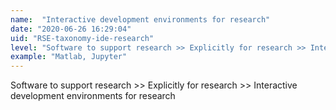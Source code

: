 ```yaml
---
name:  "Interactive development environments for research"
date: "2020-06-26 16:29:04"
uid: "RSE-taxonomy-ide-research"
level: "Software to support research >> Explicitly for research >> Interactive development environments for research"
example: "Matlab, Jupyter" 
---
```


Software to support research >> Explicitly for research >> Interactive development environments for research